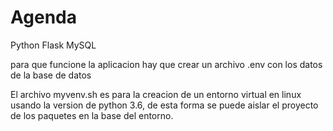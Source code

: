 # Agenda
Python Flask MySQL

para que funcione la aplicacion hay que crear un archivo .env
con los datos de la base de datos

El archivo myvenv.sh es para la creacion de un entorno virtual en linux usando la version de python 3.6,
de esta forma se puede aislar el proyecto de los paquetes en la base del entorno.